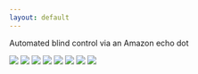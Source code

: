 ```yaml
---
layout: default
---
```


Automated blind control via an Amazon echo dot

![](IMG_1634_1024x768.jpeg)
![](IMG_1635_1024x768.jpeg)
![](IMG_1638_1024x768.jpeg)
![](IMG_1639_1024x768.jpeg)
![](IMG_1641_1024x768.jpeg)
![](IMG_1642_1024x768.jpeg)
![](IMG_1643_1024x768.jpeg)
![](IMG_1644_1024x768.jpeg)

